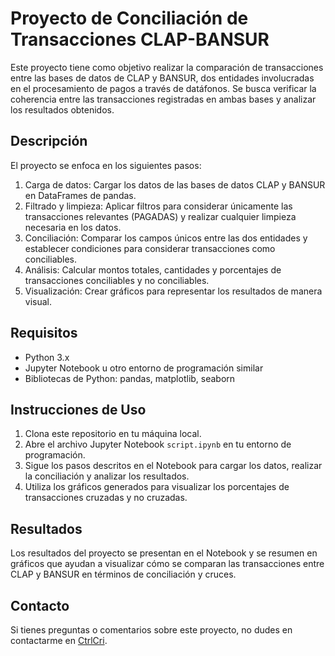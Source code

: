 # Proyecto de Conciliación de Transacciones CLAP-BANSUR

Este proyecto tiene como objetivo realizar la comparación de transacciones entre las bases de datos de CLAP y BANSUR, dos entidades involucradas en el procesamiento de pagos a través de datáfonos. Se busca verificar la coherencia entre las transacciones registradas en ambas bases y analizar los resultados obtenidos.

## Descripción

El proyecto se enfoca en los siguientes pasos:

1. Carga de datos: Cargar los datos de las bases de datos CLAP y BANSUR en DataFrames de pandas.
2. Filtrado y limpieza: Aplicar filtros para considerar únicamente las transacciones relevantes (PAGADAS) y realizar cualquier limpieza necesaria en los datos.
3. Conciliación: Comparar los campos únicos entre las dos entidades y establecer condiciones para considerar transacciones como conciliables.
4. Análisis: Calcular montos totales, cantidades y porcentajes de transacciones conciliables y no conciliables.
5. Visualización: Crear gráficos para representar los resultados de manera visual.

## Requisitos

- Python 3.x
- Jupyter Notebook u otro entorno de programación similar
- Bibliotecas de Python: pandas, matplotlib, seaborn

## Instrucciones de Uso

1. Clona este repositorio en tu máquina local.
2. Abre el archivo Jupyter Notebook `script.ipynb` en tu entorno de programación.
3. Sigue los pasos descritos en el Notebook para cargar los datos, realizar la conciliación y analizar los resultados.
4. Utiliza los gráficos generados para visualizar los porcentajes de transacciones cruzadas y no cruzadas.

## Resultados

Los resultados del proyecto se presentan en el Notebook y se resumen en gráficos que ayudan a visualizar cómo se comparan las transacciones entre CLAP y BANSUR en términos de conciliación y cruces.

## Contacto

Si tienes preguntas o comentarios sobre este proyecto, no dudes en contactarme en [CtrlCri](mailto:aramayoreyes@gmail.com).
